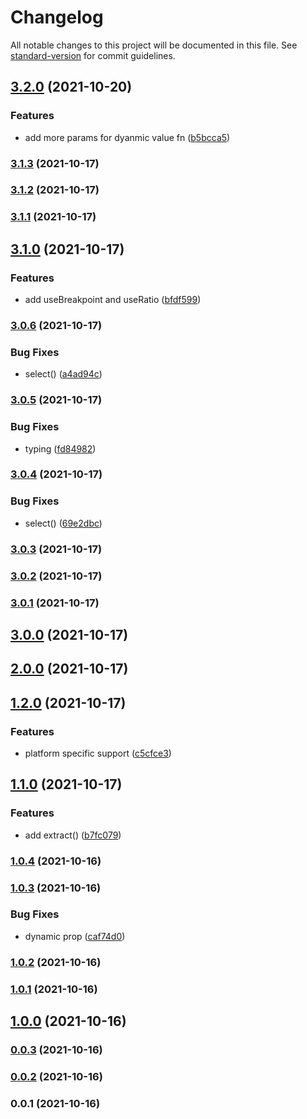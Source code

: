 # Changelog

All notable changes to this project will be documented in this file. See [standard-version](https://github.com/conventional-changelog/standard-version) for commit guidelines.

## [3.2.0](https://github.com/linq2js/reskin/compare/v3.1.3...v3.2.0) (2021-10-20)


### Features

* add more params for dyanmic value fn ([b5bcca5](https://github.com/linq2js/reskin/commit/b5bcca5a7b980a4dc13109dba00b324df9324ae0))

### [3.1.3](https://github.com/linq2js/reskin/compare/v3.1.2...v3.1.3) (2021-10-17)

### [3.1.2](https://github.com/linq2js/reskin/compare/v3.1.1...v3.1.2) (2021-10-17)

### [3.1.1](https://github.com/linq2js/reskin/compare/v3.1.0...v3.1.1) (2021-10-17)

## [3.1.0](https://github.com/linq2js/reskin/compare/v3.0.6...v3.1.0) (2021-10-17)


### Features

* add useBreakpoint and useRatio ([bfdf599](https://github.com/linq2js/reskin/commit/bfdf5991852d383524b605ced874d7cf70ae8853))

### [3.0.6](https://github.com/linq2js/reskin/compare/v3.0.5...v3.0.6) (2021-10-17)


### Bug Fixes

* select() ([a4ad94c](https://github.com/linq2js/reskin/commit/a4ad94c81392ac45dca27cf1db7b098f623bf842))

### [3.0.5](https://github.com/linq2js/reskin/compare/v3.0.4...v3.0.5) (2021-10-17)


### Bug Fixes

* typing ([fd84982](https://github.com/linq2js/reskin/commit/fd8498213ee630b100ccbc1476fb37c65fe0d2a5))

### [3.0.4](https://github.com/linq2js/reskin/compare/v3.0.3...v3.0.4) (2021-10-17)


### Bug Fixes

* select() ([69e2dbc](https://github.com/linq2js/reskin/commit/69e2dbcc27d7fc5bdbd144209077e19273f11714))

### [3.0.3](https://github.com/linq2js/reskin/compare/v3.0.2...v3.0.3) (2021-10-17)

### [3.0.2](https://github.com/linq2js/reskin/compare/v3.0.1...v3.0.2) (2021-10-17)

### [3.0.1](https://github.com/linq2js/reskin/compare/v3.0.0...v3.0.1) (2021-10-17)

## [3.0.0](https://github.com/linq2js/reskin/compare/v2.0.0...v3.0.0) (2021-10-17)

## [2.0.0](https://github.com/linq2js/reskin/compare/v1.2.0...v2.0.0) (2021-10-17)

## [1.2.0](https://github.com/linq2js/reskin/compare/v1.1.0...v1.2.0) (2021-10-17)


### Features

* platform specific support ([c5cfce3](https://github.com/linq2js/reskin/commit/c5cfce3da42a2579192df6d3dafba0ea8539d909))

## [1.1.0](https://github.com/linq2js/reskin/compare/v1.0.4...v1.1.0) (2021-10-17)


### Features

* add extract() ([b7fc079](https://github.com/linq2js/reskin/commit/b7fc07915bb5b9505e8d5b6e8a05c509ffa9ba24))

### [1.0.4](https://github.com/linq2js/reskin/compare/v1.0.3...v1.0.4) (2021-10-16)

### [1.0.3](https://github.com/linq2js/reskin/compare/v1.0.2...v1.0.3) (2021-10-16)


### Bug Fixes

* dynamic prop ([caf74d0](https://github.com/linq2js/reskin/commit/caf74d034fc8aa2118f494fd372c2ed2a9fc3111))

### [1.0.2](https://github.com/linq2js/reskin/compare/v1.0.1...v1.0.2) (2021-10-16)

### [1.0.1](https://github.com/linq2js/reskin/compare/v1.0.0...v1.0.1) (2021-10-16)

## [1.0.0](https://github.com/linq2js/reskin/compare/v0.0.3...v1.0.0) (2021-10-16)

### [0.0.3](https://github.com/linq2js/reskin/compare/v0.0.2...v0.0.3) (2021-10-16)

### [0.0.2](https://github.com/linq2js/reskin/compare/v0.0.1...v0.0.2) (2021-10-16)

### 0.0.1 (2021-10-16)

